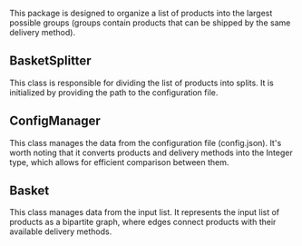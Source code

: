 This package is designed to organize a list of products into the largest possible groups (groups contain products that can be shipped by the same delivery method).

## BasketSplitter
This class is responsible for dividing the list of products into splits. It is initialized by providing the path to the configuration file.

## ConfigManager
This class manages the data from the configuration file (config.json). It's worth noting that it converts products and delivery methods into the Integer type, which allows for efficient comparison between them.

## Basket
This class manages data from the input list. It represents the input list of products as a bipartite graph, where edges connect products with their available delivery methods.